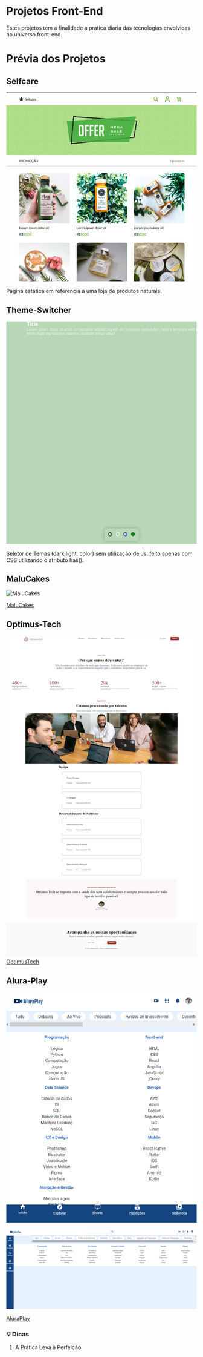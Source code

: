 # Projetos Front-End

Estes projetos tem a finalidade a pratica diaria das tecnologias envolvidas no universo front-end.

# Prévia dos Projetos

## Selfcare

![loja-produtos-naturais](/selfcare/assets/img/selfcare.png)

Pagina estática em referencia a uma loja de produtos naturais.

## Theme-Switcher

![switcher-theme](/theme-switcher/theme-switcher.png)

Seletor de Temas (dark,light, color) sem utilização de Js, feito apenas com CSS utilizando o atributo has().

## MaluCakes

![MaluCakes](/anotacoes-projetos/imgs/malucakes.png)

[MaluCakes](/anotacoes-projetos/maluCakes.md)

## Optimus-Tech

![OptimusTech](/anotacoes-projetos/imgs/Optmus-Tech.png)
[OptimusTech](/anotacoes-projetos/optimusTech.md)

## Alura-Play

![Alura-play-mobile](/aluraplay/img/Mobile-tablet.PNG)

![Alura-play-desktop](/aluraplay/img/Desktop.PNG)

[AluraPlay](/anotacoes-projetos/aluraPlay.md)

### 💡 Dicas

1. A Prática Leva à Perfeição
